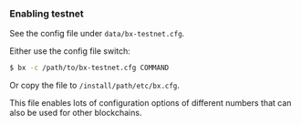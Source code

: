 ### Enabling testnet

See the config file under ```data/bx-testnet.cfg```.

Either use the config file switch:
```sh
$ bx -c /path/to/bx-testnet.cfg COMMAND
```

Or copy the file to ```/install/path/etc/bx.cfg```.

This file enables lots of configuration options of different numbers that can also be used for other blockchains.